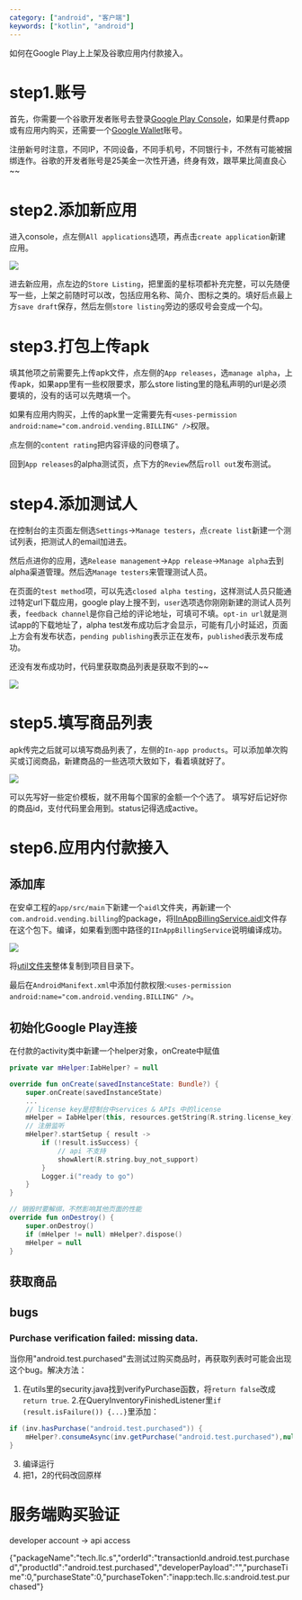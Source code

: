 ```yaml
---
category: ["android", "客户端"]
keywords: ["kotlin", "android"]
---
```


如何在Google Play上上架及谷歌应用内付款接入。 

<!-- more -->

# step1.账号

首先，你需要一个谷歌开发者账号去登录[Google Play Console](https://play.google.com/apps/publish)，如果是付费app或有应用内购买，还需要一个[Google Wallet](https://www.google.com/wallet/)账号。

注册新号时注意，不同IP，不同设备，不同手机号，不同银行卡，不然有可能被捆绑连作。谷歌的开发者账号是25美金一次性开通，终身有效，跟苹果比简直良心~~

# step2.添加新应用

进入console，点左侧`All applications`选项，再点击`create application`新建应用。

![](./1.png)

进去新应用，点左边的`Store Listing`，把里面的星标项都补充完整，可以先随便写一些，上架之前随时可以改，包括应用名称、简介、图标之类的。填好后点最上方`save draft`保存，然后左侧`store listing`旁边的感叹号会变成一个勾。

# step3.打包上传apk

填其他项之前需要先上传apk文件，点左侧的`App releases`，选`manage alpha`，上传apk，如果app里有一些权限要求，那么store listing里的隐私声明的url是必须要填的，没有的话可以先瞎填一个。

如果有应用内购买，上传的apk里一定需要先有`<uses-permission android:name="com.android.vending.BILLING" />`权限。

点左侧的`content rating`把内容评级的问卷填了。

回到`App releases`的alpha测试页，点下方的`Review`然后`roll out`发布测试。

# step4.添加测试人

在控制台的主页面左侧选`Settings`->`Manage testers`，点`create list`新建一个测试列表，把测试人的email加进去。

然后点进你的应用，选`Release management`->`App release`->`Manage alpha`去到alpha渠道管理。然后选`Manage testers`来管理测试人员。

在页面的`test method`项，可以先选`closed alpha testing`，这样测试人员只能通过特定url下载应用，google play上搜不到，`user`选项选你刚刚新建的测试人员列表，`feedback channel`是你自己给的评论地址，可填可不填。`opt-in url`就是测试app的下载地址了，alpha test发布成功后才会显示，可能有几小时延迟，页面上方会有发布状态，`pending publishing`表示正在发布，`published`表示发布成功。

还没有发布成功时，代码里获取商品列表是获取不到的~~

![](manage_testers.png)

# step5.填写商品列表

apk传完之后就可以填写商品列表了，左侧的`In-app products`。可以添加单次购买或订阅商品，新建商品的一些选项大致如下，看着填就好了。

![](./create-product.png)

可以先写好一些定价模板，就不用每个国家的金额一个个选了。
填写好后记好你的商品id，支付代码里会用到。status记得选成active。

# step6.应用内付款接入

## 添加库

在安卓工程的`app/src/main`下新建一个`aidl`文件夹，再新建一个`com.android.vending.billing`的package，将[IInAppBillingService.aidl](https://raw.githubusercontent.com/googlesamples/android-play-billing/master/TrivialDrive/app/src/main/aidl/com/android/vending/billing/IInAppBillingService.aidl)文件存在这个包下。编译，如果看到图中路径的`IInAppBillingService`说明编译成功。

![](./inappbilling-folder.png)

将[util文件夹](https://github.com/googlesamples/android-play-billing/tree/master/TrivialDrive/app/src/main/java/com/example/android/trivialdrivesample/util)整体复制到项目目录下。

最后在`AndroidManifext.xml`中添加付款权限:`<uses-permission android:name="com.android.vending.BILLING" />`。

## 初始化Google Play连接

在付款的activity类中新建一个helper对象，onCreate中赋值
```kotlin
private var mHelper:IabHelper? = null

override fun onCreate(savedInstanceState: Bundle?) {
    super.onCreate(savedInstanceState)
    ...
    // license key是控制台中services & APIs 中的license
    mHelper = IabHelper(this, resources.getString(R.string.license_key)) 
    // 注册监听
    mHelper?.startSetup { result ->
        if (!result.isSuccess) {
            // api 不支持
            showAlert(R.string.buy_not_support)
        }
        Logger.i("ready to go")
    }
}

// 销毁时要解绑，不然影响其他页面的性能
override fun onDestroy() {
    super.onDestroy()
    if (mHelper != null) mHelper?.dispose()
    mHelper = null
}

```

## 获取商品

## bugs
### Purchase verification failed: missing data.
当你用"android.test.purchased"去测试过购买商品时，再获取列表时可能会出现这个bug。解决方法：

1. 在utils里的security.java找到verifyPurchase函数，将`return false`改成`return true`.
2.在QueryInventoryFinishedListener里`if (result.isFailure()) {...}`里添加：
```java
if (inv.hasPurchase("android.test.purchased")) {
    mHelper?.consumeAsync(inv.getPurchase("android.test.purchased"),null);
}
```
3. 编译运行
4. 把1，2的代码改回原样


# 服务端购买验证

developer account -> api access

{"packageName":"tech.llc.s","orderId":"transactionId.android.test.purchased","productId":"android.test.purchased","developerPayload":"","purchaseTime":0,"purchaseState":0,"purchaseToken":"inapp:tech.llc.s:android.test.purchased"}
